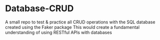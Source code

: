 # Database-CRUD
A small repo to test & practice all CRUD operations with the SQL database created using the Faker package
This would create a fundamental understanding of using RESTful APIs with databases
